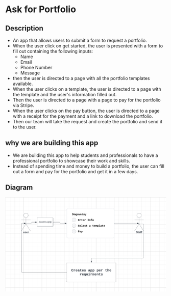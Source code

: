 # Ask for Portfolio

## Description
- An app that allows users to submit a form to request a portfolio.
- When the user click on get started, the user is presented with a form to fill out containing the following inputs:
    - Name
    - Email
    - Phone Number
    - Message
- then the user is directed to a page with all the portfolio templates available.
- When the user clicks on a template, the user is directed to a page with the template and the user's information filled out.
- Then the user is directed to a page with a page to pay for the portfolio via Stripe.
- When the user clicks on the pay button, the user is directed to a page with a receipt for the payment and a link to download the portfolio.
- Then our team will take the request and create the portfolio and send it to the user.

## why we are building this app
- We are building this app to help students and professionals to have a professional portfolio to showcase their work and skills.
- Instead of spending time and money to build a portfolio, the user can fill out a form and pay for the portfolio and get it in a few days.


## Diagram
![diagram](public/diagram.png)
